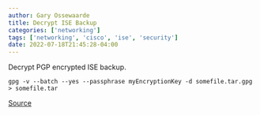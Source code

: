 ```yaml
---
author: Gary Ossewaarde
title: Decrypt ISE Backup
categories: ['networking']
tags: ['networking', 'cisco', 'ise', 'security']
date: 2022-07-18T21:45:28-04:00
---
```


Decrypt PGP encrypted ISE backup. 

<!--more-->

```
gpg -v --batch --yes --passphrase myEncryptionKey -d somefile.tar.gpg > somefile.tar
```

[Source](https://community.cisco.com/t5/network-access-control/decrypt-backup-file-using-gpg-keychain/td-p/3450118)
